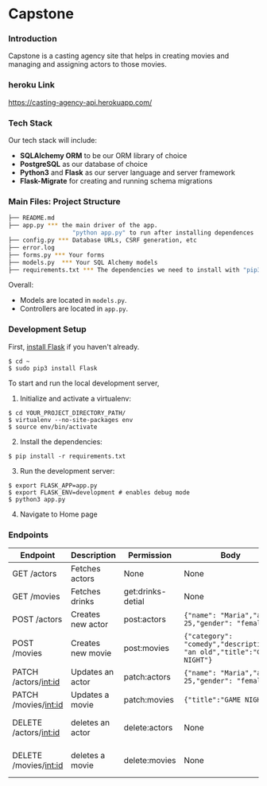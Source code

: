 # Capstone

### Introduction

Capstone is a casting agency site that helps in creating movies and managing and assigning actors to those movies.

### heroku Link

https://casting-agency-api.herokuapp.com/

### Tech Stack

Our tech stack will include:

* **SQLAlchemy ORM** to be our ORM library of choice
* **PostgreSQL** as our database of choice
* **Python3** and **Flask** as our server language and server framework
* **Flask-Migrate** for creating and running schema migrations

### Main Files: Project Structure

  ```sh
  ├── README.md
  ├── app.py *** the main driver of the app. 
                    "python app.py" to run after installing dependences
  ├── config.py *** Database URLs, CSRF generation, etc
  ├── error.log
  ├── forms.py *** Your forms
  ├── models.py  *** Your SQL Alchemy models
  ├── requirements.txt *** The dependencies we need to install with "pip3 install -r requirements.txt"
  ```

Overall:
* Models are located in `models.py`.
* Controllers are located in `app.py`.


### Development Setup

First, [install Flask](http://flask.pocoo.org/docs/1.0/installation/#install-flask) if you haven't already.

  ```
  $ cd ~
  $ sudo pip3 install Flask
  ```

To start and run the local development server,

1. Initialize and activate a virtualenv:
  ```
  $ cd YOUR_PROJECT_DIRECTORY_PATH/
  $ virtualenv --no-site-packages env
  $ source env/bin/activate
  ```

2. Install the dependencies:
  ```
  $ pip install -r requirements.txt
  ```

3. Run the development server:
  ```
  $ export FLASK_APP=app.py
  $ export FLASK_ENV=development # enables debug mode
  $ python3 app.py
  ```

4. Navigate to Home page 

### Endpoints

|Endpoint | Description | Permission | Body   | Response|
| ------  | ------      |------      |------  |------   |
|GET /actors| Fetches actors | None | None | list of drinks |
|GET /movies| Fetches drinks |get:drinks-detial | None | list of drinks |
|POST /actors| Creates new actor |post:actors | `{"name": "Maria","age": 25,"gender": "female"}` |actor |
|POST /movies| Creates new movie |post:movies | `{"category": "comedy","description": "an old","title":"GAME NIGHT"}` | movie |
|PATCH /actors/<int:id>| Updates an actor |patch:actors | `{"name": "Maria","age": 25,"gender": "female"}` | actor |
|PATCH /movies/<int:id>| Updates a movie |patch:movies | `{"title":"GAME NIGHT"}` | movie |
|DELETE /actors/<int:id>| deletes an actor |delete:actors |None | name of deleted actor |
|DELETE /movies/<int:id>| deletes a movie |delete:movies |None | title of deleted movie |
